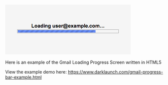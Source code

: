 <img alt="" src="/img/uploads/2012-12/gmail-loading-progress-bar.png" />

Here is an example of the Gmail Loading Progress Screen written in HTML5

View the example demo here: <a href="/gmail-progress-bar-example.html">https://www.darklaunch.com/gmail-progress-bar-example.html</a>